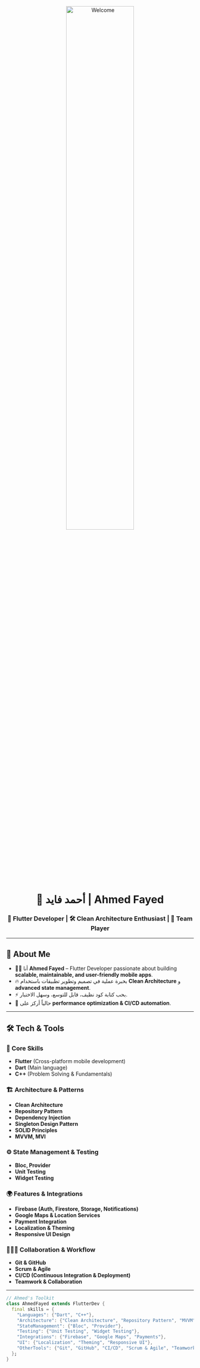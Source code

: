 <div align="center">

<img src="https://github.com/SP-XD/SP-XD/blob/main/images/hellocoders_rounded.gif?raw=true" width="60%" alt="Welcome"/>

# 👋 أحمد فايد | Ahmed Fayed

### 📱 Flutter Developer | 🛠 Clean Architecture Enthusiast | 🤝 Team Player

</div>

---

## 🚀 About Me
- 👨‍💻 أنا **Ahmed Fayed** – Flutter Developer passionate about building **scalable, maintainable, and user-friendly mobile apps**.  
- 🔥 بخبرة عملية في تصميم وتطوير تطبيقات باستخدام **Clean Architecture** و **advanced state management**.  
- ⚡ بحب كتابة كود نظيف، قابل للتوسع، وسهل الاختبار.  
- 🌱 حالياً أركز على **performance optimization & CI/CD automation**.  

---

## 🛠️ Tech & Tools

### 📌 Core Skills
- **Flutter** (Cross-platform mobile development)  
- **Dart** (Main language)  
- **C++** (Problem Solving & Fundamentals)  

### 🏗 Architecture & Patterns
- **Clean Architecture**  
- **Repository Pattern**  
- **Dependency Injection**  
- **Singleton Design Pattern**  
- **SOLID Principles**  
- **MVVM, MVI**  

### ⚙️ State Management & Testing
- **Bloc, Provider**  
- **Unit Testing**  
- **Widget Testing**  

### 🌍 Features & Integrations
- **Firebase (Auth, Firestore, Storage, Notifications)**  
- **Google Maps & Location Services**  
- **Payment Integration**  
- **Localization & Theming**  
- **Responsive UI Design**  

### 🧑‍🤝‍🧑 Collaboration & Workflow
- **Git & GitHub**  
- **Scrum & Agile**  
- **CI/CD (Continuous Integration & Deployment)**  
- **Teamwork & Collaboration**  

---

```dart
// Ahmed's Toolkit
class AhmedFayed extends FlutterDev {
  final skills = {
    "Languages": {"Dart", "C++"},
    "Architecture": {"Clean Architecture", "Repository Pattern", "MVVM", "MVI", "SOLID"},
    "StateManagement": {"Bloc", "Provider"},
    "Testing": {"Unit Testing", "Widget Testing"},
    "Integrations": {"Firebase", "Google Maps", "Payments"},
    "UI": {"Localization", "Theming", "Responsive UI"},
    "OtherTools": {"Git", "GitHub", "CI/CD", "Scrum & Agile", "Teamwork"}
  };
}
